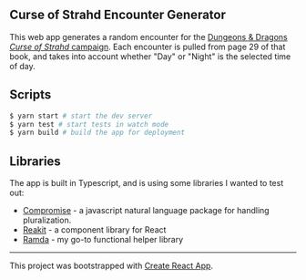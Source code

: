 ## Curse of Strahd Encounter Generator

This web app generates a random encounter for the [Dungeons & Dragons _Curse of Strahd_ campaign](http://dnd.wizards.com/products/tabletop-games/rpg-products/curse-strahd). Each encounter is pulled
from page 29 of that book, and takes into account whether "Day" or "Night" is the selected time of day.

## Scripts

```bash
$ yarn start # start the dev server
$ yarn test # start tests in watch mode
$ yarn build # build the app for deployment
```

## Libraries

The app is built in Typescript, and is using some libraries I wanted to test out:

- [Compromise](https://compromise.cool) - a javascript natural language package for handling pluralization.
- [Reakit](https://reakit.io) - a component library for React
- [Ramda](https://ramdajs.com) - my go-to functional helper library

---

This project was bootstrapped with [Create React App](https://github.com/facebook/create-react-app).
